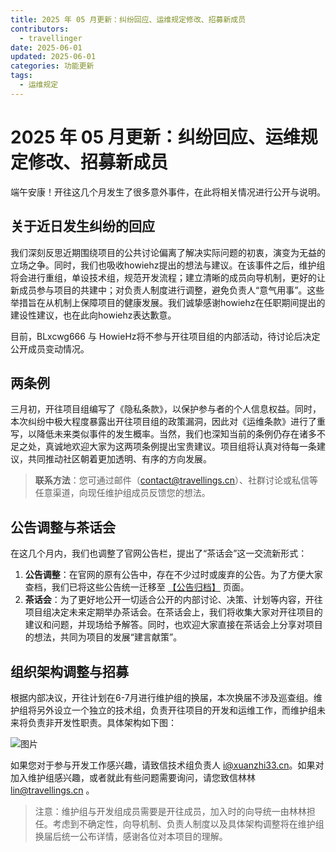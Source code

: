 ```yaml
---
title: 2025 年 05 月更新：纠纷回应、运维规定修改、招募新成员
contributors:
  - travellinger
date: 2025-06-01
updated: 2025-06-01
categories: 功能更新
tags:
  - 运维规定
---
```


# 2025 年 05 月更新：纠纷回应、运维规定修改、招募新成员

端午安康！开往这几个月发生了很多意外事件，在此将相关情况进行公开与说明。

## 关于近日发生纠纷的回应

我们深刻反思近期围绕项目的公共讨论偏离了解决实际问题的初衷，演变为无益的立场之争。同时，我们也吸收howiehz提出的想法与建议。在该事件之后，维护组将会进行重组，单设技术组，规范开发流程；建立清晰的成员向导机制，更好的让新成员参与项目的共建中；对负责人制度进行调整，避免负责人“意气用事”。这些举措旨在从机制上保障项目的健康发展。我们诚挚感谢howiehz在任职期间提出的建设性建议，也在此向howiehz表达歉意。

目前，BLxcwg666 与 HowieHz将不参与开往项目组的内部活动，待讨论后决定公开成员变动情况。

## 两条例

三月初，开往项目组编写了《隐私条款》，以保护参与者的个人信息权益。同时，本次纠纷中极大程度暴露出开往项目组的政策漏洞，因此对《运维条款》进行了重写，以降低未来类似事件的发生概率。当然，我们也深知当前的条例仍存在诸多不足之处，真诚地欢迎大家为这两项条例提出宝贵建议。项目组将认真对待每一条建议，共同推动社区朝着更加透明、有序的方向发展。

> **联系方法**：您可通过邮件（[contact@travellings.cn](mailto:contact@travellings.cn)）、社群讨论或私信等任意渠道，向现任维护组成员反馈您的想法。

## 公告调整与茶话会

在这几个月内，我们也调整了官网公告栏，提出了“茶话会”这一交流新形式：

1. **公告调整**：在官网的原有公告中，存在不少过时或废弃的公告。为了方便大家查档，我们已将这些公告统一迁移至 [【公告归档】](https://www.travellings.cn/archive/) 页面。
2. **茶话会**：为了更好地公开一切适合公开的内部讨论、决策、计划等内容，开往项目组决定未来定期举办茶话会。在茶话会上，我们将收集大家对开往项目的建议和问题，并现场给予解答。同时，也欢迎大家直接在茶话会上分享对项目的想法，共同为项目的发展“建言献策”。

## 组织架构调整与招募

根据内部决议，开往计划在6-7月进行维护组的换届，本次换届不涉及巡查组。维护组将另外设立一个独立的技术组，负责开往项目的开发和运维工作，而维护组未来将负责非开发性职责。具体架构如下图：

![图片](https://www.travellings.cn/assets/img/new-org.png)

如果您对于参与开发工作感兴趣，请致信技术组负责人 i@xuanzhi33.cn。如果对加入维护组感兴趣，或者就此有些问题需要询问，请您致信林林  lin@travellings.cn 。

> 注意：维护组与开发组成员需要是开往成员，加入时的向导统一由林林担任。考虑到不确定性，向导机制、负责人制度以及具体架构调整将在维护组换届后统一公布详情，感谢各位对本项目的理解。
